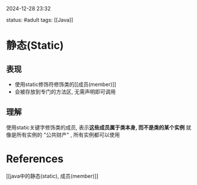 2024-12-28    23:32

status: #adult 
tags: [[Java]]


# 静态(Static)

## 表现

- 使用static修饰符修饰类的[[成员(member)]]
- 会被存放到专门的方法区, 无需声明即可调用

## 理解

使用static关键字修饰类的成员, 表示**这些成员属于类本身, 而不是类的某个实例**
就像是所有实例的 "公共财产" , 所有实例都可以使用

# References

[[java中的静态(static), 成员(member)]]